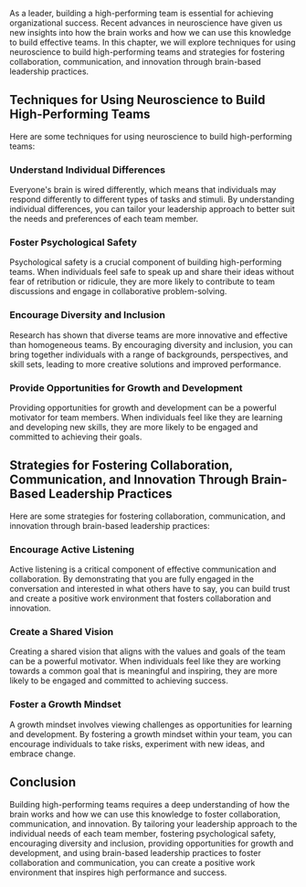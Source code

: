 
As a leader, building a high-performing team is essential for achieving organizational success. Recent advances in neuroscience have given us new insights into how the brain works and how we can use this knowledge to build effective teams. In this chapter, we will explore techniques for using neuroscience to build high-performing teams and strategies for fostering collaboration, communication, and innovation through brain-based leadership practices.

Techniques for Using Neuroscience to Build High-Performing Teams
----------------------------------------------------------------

Here are some techniques for using neuroscience to build high-performing teams:

### Understand Individual Differences

Everyone's brain is wired differently, which means that individuals may respond differently to different types of tasks and stimuli. By understanding individual differences, you can tailor your leadership approach to better suit the needs and preferences of each team member.

### Foster Psychological Safety

Psychological safety is a crucial component of building high-performing teams. When individuals feel safe to speak up and share their ideas without fear of retribution or ridicule, they are more likely to contribute to team discussions and engage in collaborative problem-solving.

### Encourage Diversity and Inclusion

Research has shown that diverse teams are more innovative and effective than homogeneous teams. By encouraging diversity and inclusion, you can bring together individuals with a range of backgrounds, perspectives, and skill sets, leading to more creative solutions and improved performance.

### Provide Opportunities for Growth and Development

Providing opportunities for growth and development can be a powerful motivator for team members. When individuals feel like they are learning and developing new skills, they are more likely to be engaged and committed to achieving their goals.

Strategies for Fostering Collaboration, Communication, and Innovation Through Brain-Based Leadership Practices
--------------------------------------------------------------------------------------------------------------

Here are some strategies for fostering collaboration, communication, and innovation through brain-based leadership practices:

### Encourage Active Listening

Active listening is a critical component of effective communication and collaboration. By demonstrating that you are fully engaged in the conversation and interested in what others have to say, you can build trust and create a positive work environment that fosters collaboration and innovation.

### Create a Shared Vision

Creating a shared vision that aligns with the values and goals of the team can be a powerful motivator. When individuals feel like they are working towards a common goal that is meaningful and inspiring, they are more likely to be engaged and committed to achieving success.

### Foster a Growth Mindset

A growth mindset involves viewing challenges as opportunities for learning and development. By fostering a growth mindset within your team, you can encourage individuals to take risks, experiment with new ideas, and embrace change.

Conclusion
----------

Building high-performing teams requires a deep understanding of how the brain works and how we can use this knowledge to foster collaboration, communication, and innovation. By tailoring your leadership approach to the individual needs of each team member, fostering psychological safety, encouraging diversity and inclusion, providing opportunities for growth and development, and using brain-based leadership practices to foster collaboration and communication, you can create a positive work environment that inspires high performance and success.
